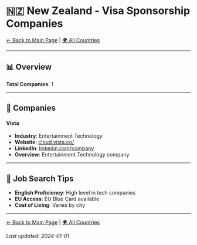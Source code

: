 # 🇳🇿 New Zealand - Visa Sponsorship Companies

[← Back to Main Page](../../README.md) | [🌍 All Countries](../countries.md)

---

## 📊 Overview

**Total Companies**: 1  




---

## 🏢 Companies

#### **Vista**
- **Industry**: Entertainment Technology
- **Website**: [cloud.vista.co/](https://cloud.vista.co/)
- **LinkedIn**: [linkedin.com/company](https://www.linkedin.com/company/vista-entertainment-solutions/jobs/)
- **Overview**: Entertainment Technology company

---

## 💼 Job Search Tips

- **English Proficiency**: High level in tech companies
- **EU Access**: EU Blue Card available
- **Cost of Living**: Varies by city

---

[← Back to Main Page](../../README.md) | [🌍 All Countries](../countries.md)

*Last updated: 2024-01-01*
